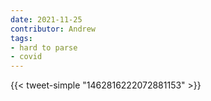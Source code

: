 ```yaml
---
date: 2021-11-25
contributor: Andrew
tags:
- hard to parse
- covid
---
```


{{< tweet-simple "1462816222072881153" >}}

<!-- {< tweet user="trvrb" id="1462816222072881153" >}} -->
